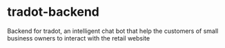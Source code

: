 # tradot-backend
Backend for tradot, an intelligent chat bot that help the customers of small business owners to interact with the retail website
